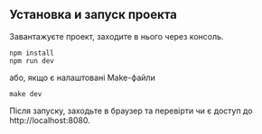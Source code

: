 
## Установка и запуск проекта

Завантажуєте проект, заходите в нього через консоль.

```
npm install
npm run dev
```

або, якщо є налаштовані Make-файли
```
make dev
```

Після запуску, заходьте в браузер та перевірти чи є доступ до http://localhost:8080.
